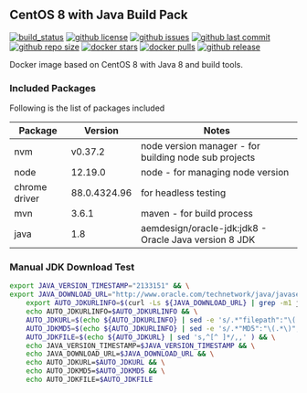 ## CentOS 8 with Java Build Pack

[![build_status](https://github.com/aem-design/docker-centos-java-buildpack/workflows/build/badge.svg)](https://github.com/aem-design/docker-centos-java-buildpack/actions?workflow=build)
[![github license](https://img.shields.io/github/license/aem-design/centos-java-buildpack)](https://github.com/aem-design/centos-java-buildpack)
[![github issues](https://img.shields.io/github/issues/aem-design/centos-java-buildpack)](https://github.com/aem-design/centos-java-buildpack)
[![github last commit](https://img.shields.io/github/last-commit/aem-design/centos-java-buildpack)](https://github.com/aem-design/centos-java-buildpack)
[![github repo size](https://img.shields.io/github/repo-size/aem-design/centos-java-buildpack)](https://github.com/aem-design/centos-java-buildpack)
[![docker stars](https://img.shields.io/docker/stars/aemdesign/centos-java-buildpack)](https://hub.docker.com/r/aemdesign/centos-java-buildpack)
[![docker pulls](https://img.shields.io/docker/pulls/aemdesign/centos-java-buildpack)](https://hub.docker.com/r/aemdesign/centos-java-buildpack)
[![github release](https://img.shields.io/github/release/aem-design/centos-java-buildpack)](https://github.com/aem-design/centos-java-buildpack)

Docker image based on CentOS 8 with Java 8 and build tools.

### Included Packages

Following is the list of packages included

| Package       | Version      | Notes                                                          |
| ------------- | ------------ | -------------------------------------------------------------- |
| nvm           | v0.37.2      | node version manager - for building node sub projects          |
| node          | 12.19.0      | node - for managing node version                               |
| chrome driver | 88.0.4324.96 | for headless testing                                           |
| mvn           | 3.6.1        | maven - for build process                                      |
| java          | 1.8           | aemdesign/oracle-jdk:jdk8 - Oracle Java version 8 JDK |

### Manual JDK Download Test

```bash
export JAVA_VERSION_TIMESTAMP="2133151" && \
export JAVA_DOWNLOAD_URL="http://www.oracle.com/technetwork/java/javase/downloads/jdk8-downloads-2133151.html" && \
    export AUTO_JDKURLINFO=$(curl -Ls ${JAVA_DOWNLOAD_URL} | grep -m1 jdk\-8u.*\-linux\-x64\.rpm ) && \
    echo AUTO_JDKURLINFO=$AUTO_JDKURLINFO && \
    AUTO_JDKURL=$(echo ${AUTO_JDKURLINFO} | sed -e 's/.*"filepath":"\(.*\)","MD5":.*/\1/g') && \
    AUTO_JDKMD5=$(echo ${AUTO_JDKURLINFO} | sed -e 's/.*"MD5":"\(.*\)","SHA256":.*/\1/g' )  && \
    AUTO_JDKFILE=$(echo ${AUTO_JDKURL} | sed 's,^[^ ]*/,,' ) && \
    echo JAVA_VERSION_TIMESTAMP=$JAVA_VERSION_TIMESTAMP && \
    echo JAVA_DOWNLOAD_URL=$JAVA_DOWNLOAD_URL && \
    echo AUTO_JDKURL=$AUTO_JDKURL && \
    echo AUTO_JDKMD5=$AUTO_JDKMD5 && \
    echo AUTO_JDKFILE=$AUTO_JDKFILE
```
